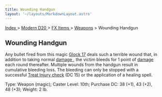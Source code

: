 ```yaml
---
title: Wounding Handgun
layout: '~/layouts/MarkdownLayout.astro'
---
```


[ Index ](/) > [ Modern D20 ](/modern.d20.srd) > [ FX Items ](/modern.d20.srd/fx.items) > [ Weapons](/modern.d20.srd/fx.items/weapons) > Wounding Handgun

##  Wounding Handgun

Any bullet fired from this magic [ Glock 17](/modern.d20.srd/equipment/weapons.handguns) deals such a terrible wound
that, in addition to taking normal [ damage ](/modern.d20.srd/combat/damage) ,
the victim bleeds for 1 point of [ damage ](/modern.d20.srd/combat/damage)
each round thereafter. Multiple wounds from the handgun result in cumulative
bleeding loss. The bleeding can only be stopped with a successful [ Treat Injury ](/modern.d20.srd/skills/treat.injury) [ check](/modern.d20.srd/skills/skill.basics.php#skill) (DC 15) or the application of
a healing spell.

Type: Weapon (magic); Caster Level: 10th; Purchase DC: 38 (+1), 43 (+2), 48
(+3); Weight: 2 lb.

